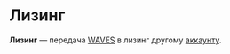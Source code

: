 # Лизинг

**Лизинг** — передача [WAVES](/blockchain/token/waves.md) в лизинг другому [аккаунту](/blockchain/account.md).
